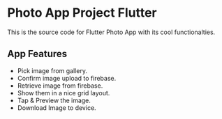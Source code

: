 # Photo App Project Flutter

This is the source code for Flutter Photo App with its cool functionalties.<br>

## App Features
- Pick image from gallery.<br>
- Confirm image upload to firebase.<br>
- Retrieve image from firebase.<br>
- Show them in a nice grid layout.<br>
- Tap & Preview the image.<br>
- Download Image to device.<br><br>


